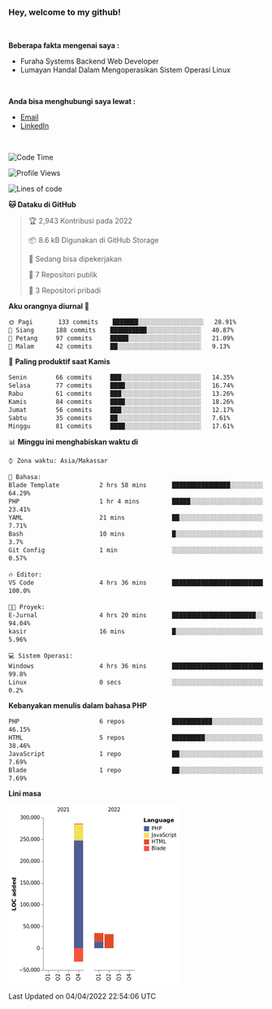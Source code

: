 <h3>Hey, welcome to my github!</h3>

<br>

<p><strong>Beberapa fakta mengenai saya :</strong></p>

<ul>
  <li>Furaha Systems Backend Web Developer</li>
  <li>Lumayan Handal Dalam Mengoperasikan Sistem Operasi Linux</li>
</ul>

<br>

<p><strong>Anda bisa menghubungi saya lewat :</strong></p>

<ul>
  <li><a href="mailto:renaldiapriyanto419@gmail.com">Email</a></li>
  <li><a href="https://www.linkedin.com/in/renaldi-kadang-314314206/">LinkedIn</a></li>
</ul>

<br>

<!--START_SECTION:waka-->
![Code Time](http://img.shields.io/badge/Code%20Time-51%20hrs%2055%20mins-blue)

![Profile Views](http://img.shields.io/badge/Profil%20dilihat-2-blue)

![Lines of code](https://img.shields.io/badge/Sejak%20Hello%20World%20aku%20telah%20menulis-323%20Thousand%20baris%20kode-blue)

**🐱 Dataku di GitHub** 

> 🏆 2,943 Kontribusi pada 2022
 > 
> 📦 8.6 kB Digunakan di GitHub Storage 
 > 
> 💼 Sedang bisa dipekerjakan
 > 
> 📜 7 Repositori publik 
 > 
> 🔑 3 Repositori pribadi  
 > 
**Aku orangnya diurnal 🐤** 

```text
🌞 Pagi       133 commits    ███████░░░░░░░░░░░░░░░░░░   28.91% 
🌆 Siang      188 commits    ██████████░░░░░░░░░░░░░░░   40.87% 
🌃 Petang     97 commits     █████░░░░░░░░░░░░░░░░░░░░   21.09% 
🌙 Malam      42 commits     ██░░░░░░░░░░░░░░░░░░░░░░░   9.13%

```
📅 **Paling produktif saat Kamis** 

```text
Senin        66 commits     ███░░░░░░░░░░░░░░░░░░░░░░   14.35% 
Selasa       77 commits     ████░░░░░░░░░░░░░░░░░░░░░   16.74% 
Rabu         61 commits     ███░░░░░░░░░░░░░░░░░░░░░░   13.26% 
Kamis        84 commits     ████░░░░░░░░░░░░░░░░░░░░░   18.26% 
Jumat        56 commits     ███░░░░░░░░░░░░░░░░░░░░░░   12.17% 
Sabtu        35 commits     ██░░░░░░░░░░░░░░░░░░░░░░░   7.61% 
Minggu       81 commits     ████░░░░░░░░░░░░░░░░░░░░░   17.61%

```


📊 **Minggu ini menghabiskan waktu di** 

```text
⌚︎ Zona waktu: Asia/Makassar

💬 Bahasa: 
Blade Template           2 hrs 58 mins       ████████████████░░░░░░░░░   64.29% 
PHP                      1 hr 4 mins         █████░░░░░░░░░░░░░░░░░░░░   23.41% 
YAML                     21 mins             ██░░░░░░░░░░░░░░░░░░░░░░░   7.71% 
Bash                     10 mins             █░░░░░░░░░░░░░░░░░░░░░░░░   3.7% 
Git Config               1 min               ░░░░░░░░░░░░░░░░░░░░░░░░░   0.57%

🔥 Editor: 
VS Code                  4 hrs 36 mins       █████████████████████████   100.0%

🐱‍💻 Proyek: 
E-Jurnal                 4 hrs 20 mins       ███████████████████████░░   94.04% 
kasir                    16 mins             █░░░░░░░░░░░░░░░░░░░░░░░░   5.96%

💻 Sistem Operasi: 
Windows                  4 hrs 36 mins       █████████████████████████   99.8% 
Linux                    0 secs              ░░░░░░░░░░░░░░░░░░░░░░░░░   0.2%

```

**Kebanyakan menulis dalam bahasa PHP** 

```text
PHP                      6 repos             ███████████░░░░░░░░░░░░░░   46.15% 
HTML                     5 repos             █████████░░░░░░░░░░░░░░░░   38.46% 
JavaScript               1 repo              ██░░░░░░░░░░░░░░░░░░░░░░░   7.69% 
Blade                    1 repo              ██░░░░░░░░░░░░░░░░░░░░░░░   7.69%

```


**Lini masa**

![Chart not found](https://raw.githubusercontent.com/Sylent-Sys/Sylent-Sys/main/charts/bar_graph.png) 


 Last Updated on 04/04/2022 22:54:06 UTC
<!--END_SECTION:waka-->
